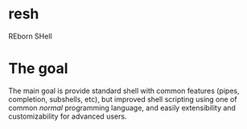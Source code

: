 # resh
REborn SHell

# The goal
The main goal is provide standard shell with common features (pipes, completion, subshells, etc), but improved shell scripting using one of common _normal_ programming language, and easily extensibility and customizability for advanced users.
